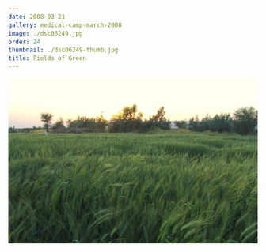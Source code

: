 ```yaml
---
date: 2008-03-21
gallery: medical-camp-march-2008
image: ./dsc06249.jpg
order: 24
thumbnail: ./dsc06249-thumb.jpg
title: Fields of Green
---
```


![Fields of Green](./dsc06249.jpg)